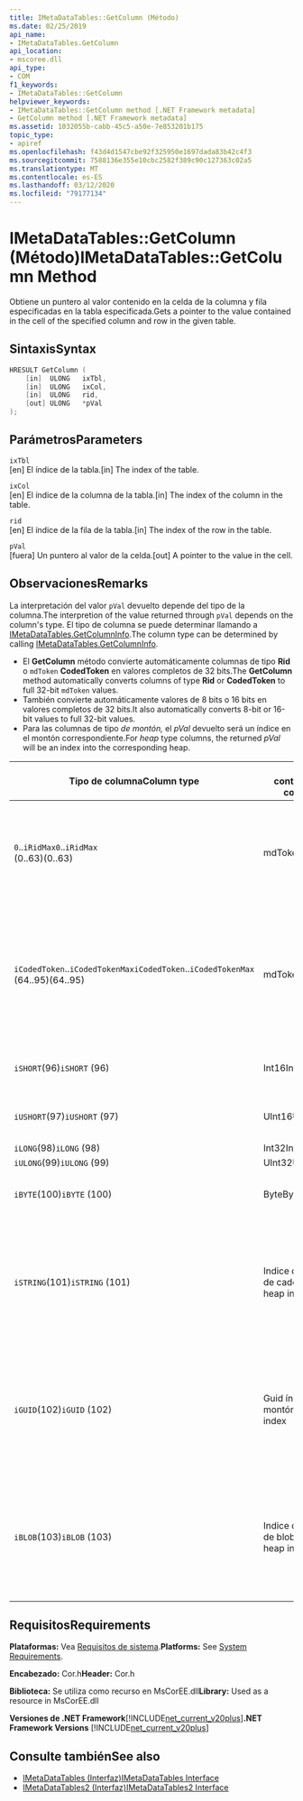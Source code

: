 ```yaml
---
title: IMetaDataTables::GetColumn (Método)
ms.date: 02/25/2019
api_name:
- IMetaDataTables.GetColumn
api_location:
- mscoree.dll
api_type:
- COM
f1_keywords:
- IMetaDataTables::GetColumn
helpviewer_keywords:
- IMetaDataTables::GetColumn method [.NET Framework metadata]
- GetColumn method [.NET Framework metadata]
ms.assetid: 1032055b-cabb-45c5-a50e-7e853201b175
topic_type:
- apiref
ms.openlocfilehash: f43d4d1547cbe92f325950e1697dada83b42c4f3
ms.sourcegitcommit: 7588136e355e10cbc2582f389c90c127363c02a5
ms.translationtype: MT
ms.contentlocale: es-ES
ms.lasthandoff: 03/12/2020
ms.locfileid: "79177134"
---
```

# <a name="imetadatatablesgetcolumn-method"></a><span data-ttu-id="fa95c-102">IMetaDataTables::GetColumn (Método)</span><span class="sxs-lookup"><span data-stu-id="fa95c-102">IMetaDataTables::GetColumn Method</span></span>
<span data-ttu-id="fa95c-103">Obtiene un puntero al valor contenido en la celda de la columna y fila especificadas en la tabla especificada.</span><span class="sxs-lookup"><span data-stu-id="fa95c-103">Gets a pointer to the value contained in the cell of the specified column and row in the given table.</span></span>  
  
## <a name="syntax"></a><span data-ttu-id="fa95c-104">Sintaxis</span><span class="sxs-lookup"><span data-stu-id="fa95c-104">Syntax</span></span>  
  
```cpp  
HRESULT GetColumn (
    [in]  ULONG   ixTbl,  
    [in]  ULONG   ixCol,  
    [in]  ULONG   rid,  
    [out] ULONG   *pVal  
);  
```  
  
## <a name="parameters"></a><span data-ttu-id="fa95c-105">Parámetros</span><span class="sxs-lookup"><span data-stu-id="fa95c-105">Parameters</span></span>

 `ixTbl`  
 <span data-ttu-id="fa95c-106">[en] El índice de la tabla.</span><span class="sxs-lookup"><span data-stu-id="fa95c-106">[in] The index of the table.</span></span>  
  
 `ixCol`  
 <span data-ttu-id="fa95c-107">[en] El índice de la columna de la tabla.</span><span class="sxs-lookup"><span data-stu-id="fa95c-107">[in] The index of the column in the table.</span></span>  
  
 `rid`  
 <span data-ttu-id="fa95c-108">[en] El índice de la fila de la tabla.</span><span class="sxs-lookup"><span data-stu-id="fa95c-108">[in] The index of the row in the table.</span></span>  
  
 `pVal`  
 <span data-ttu-id="fa95c-109">[fuera] Un puntero al valor de la celda.</span><span class="sxs-lookup"><span data-stu-id="fa95c-109">[out] A pointer to the value in the cell.</span></span>  

## <a name="remarks"></a><span data-ttu-id="fa95c-110">Observaciones</span><span class="sxs-lookup"><span data-stu-id="fa95c-110">Remarks</span></span>

<span data-ttu-id="fa95c-111">La interpretación del valor `pVal` devuelto depende del tipo de la columna.</span><span class="sxs-lookup"><span data-stu-id="fa95c-111">The interpretion of the value returned through `pVal` depends on the column's type.</span></span> <span data-ttu-id="fa95c-112">El tipo de columna se puede determinar llamando a [IMetaDataTables.GetColumnInfo](imetadatatables-getcolumninfo-method.md).</span><span class="sxs-lookup"><span data-stu-id="fa95c-112">The column type can be determined by calling [IMetaDataTables.GetColumnInfo](imetadatatables-getcolumninfo-method.md).</span></span>

- <span data-ttu-id="fa95c-113">El **GetColumn** método convierte automáticamente columnas de tipo **Rid** o `mdToken` **CodedToken** en valores completos de 32 bits.</span><span class="sxs-lookup"><span data-stu-id="fa95c-113">The **GetColumn** method automatically converts columns of type **Rid** or **CodedToken** to full 32-bit `mdToken` values.</span></span>
- <span data-ttu-id="fa95c-114">También convierte automáticamente valores de 8 bits o 16 bits en valores completos de 32 bits.</span><span class="sxs-lookup"><span data-stu-id="fa95c-114">It also automatically converts 8-bit or 16-bit values to full 32-bit values.</span></span>
- <span data-ttu-id="fa95c-115">Para las columnas de tipo *de montón,* el *pVal* devuelto será un índice en el montón correspondiente.</span><span class="sxs-lookup"><span data-stu-id="fa95c-115">For *heap* type columns, the returned *pVal* will be an index into the corresponding heap.</span></span>

| <span data-ttu-id="fa95c-116">Tipo de columna</span><span class="sxs-lookup"><span data-stu-id="fa95c-116">Column type</span></span>              | <span data-ttu-id="fa95c-117">pVal contiene</span><span class="sxs-lookup"><span data-stu-id="fa95c-117">pVal contains</span></span> | <span data-ttu-id="fa95c-118">Comentario</span><span class="sxs-lookup"><span data-stu-id="fa95c-118">Comment</span></span>                          |
|--------------------------|---------------|-----------------------------------|
| <span data-ttu-id="fa95c-119">`0`..`iRidMax`</span><span class="sxs-lookup"><span data-stu-id="fa95c-119">`0`..`iRidMax`</span></span><br><span data-ttu-id="fa95c-120">(0..63)</span><span class="sxs-lookup"><span data-stu-id="fa95c-120">(0..63)</span></span>  | <span data-ttu-id="fa95c-121">mdToken</span><span class="sxs-lookup"><span data-stu-id="fa95c-121">mdToken</span></span>     | <span data-ttu-id="fa95c-122">*pVal* contendrá un token completo.</span><span class="sxs-lookup"><span data-stu-id="fa95c-122">*pVal* will contain a full Token.</span></span> <span data-ttu-id="fa95c-123">La función convierte automáticamente el Rid en un token completo.</span><span class="sxs-lookup"><span data-stu-id="fa95c-123">The function automatically converts the Rid into a full token.</span></span> |
| <span data-ttu-id="fa95c-124">`iCodedToken`..`iCodedTokenMax`</span><span class="sxs-lookup"><span data-stu-id="fa95c-124">`iCodedToken`..`iCodedTokenMax`</span></span><br><span data-ttu-id="fa95c-125">(64..95)</span><span class="sxs-lookup"><span data-stu-id="fa95c-125">(64..95)</span></span> | <span data-ttu-id="fa95c-126">mdToken</span><span class="sxs-lookup"><span data-stu-id="fa95c-126">mdToken</span></span> | <span data-ttu-id="fa95c-127">A la vuelta, *pVal* contendrá un token completo.</span><span class="sxs-lookup"><span data-stu-id="fa95c-127">Upon return, *pVal* will contain a full Token.</span></span> <span data-ttu-id="fa95c-128">La función descomprime automáticamente el CodedToken en un token completo.</span><span class="sxs-lookup"><span data-stu-id="fa95c-128">The function automatically decompresses the CodedToken into a full token.</span></span> |
| <span data-ttu-id="fa95c-129">`iSHORT`(96)</span><span class="sxs-lookup"><span data-stu-id="fa95c-129">`iSHORT` (96)</span></span>            | <span data-ttu-id="fa95c-130">Int16</span><span class="sxs-lookup"><span data-stu-id="fa95c-130">Int16</span></span>         | <span data-ttu-id="fa95c-131">Firma-extendida automáticamente a 32 bits.</span><span class="sxs-lookup"><span data-stu-id="fa95c-131">Automatically sign-extended to 32-bit.</span></span>  |
| <span data-ttu-id="fa95c-132">`iUSHORT`(97)</span><span class="sxs-lookup"><span data-stu-id="fa95c-132">`iUSHORT` (97)</span></span>           | <span data-ttu-id="fa95c-133">UInt16</span><span class="sxs-lookup"><span data-stu-id="fa95c-133">UInt16</span></span>        | <span data-ttu-id="fa95c-134">Firma-extendida automáticamente a 32 bits.</span><span class="sxs-lookup"><span data-stu-id="fa95c-134">Automatically sign-extended to 32-bit.</span></span>  |
| <span data-ttu-id="fa95c-135">`iLONG`(98)</span><span class="sxs-lookup"><span data-stu-id="fa95c-135">`iLONG` (98)</span></span>             | <span data-ttu-id="fa95c-136">Int32</span><span class="sxs-lookup"><span data-stu-id="fa95c-136">Int32</span></span>         |                                        |
| <span data-ttu-id="fa95c-137">`iULONG`(99)</span><span class="sxs-lookup"><span data-stu-id="fa95c-137">`iULONG` (99)</span></span>            | <span data-ttu-id="fa95c-138">UInt32</span><span class="sxs-lookup"><span data-stu-id="fa95c-138">UInt32</span></span>        |                                        |
| <span data-ttu-id="fa95c-139">`iBYTE`(100)</span><span class="sxs-lookup"><span data-stu-id="fa95c-139">`iBYTE` (100)</span></span>            | <span data-ttu-id="fa95c-140">Byte</span><span class="sxs-lookup"><span data-stu-id="fa95c-140">Byte</span></span>          | <span data-ttu-id="fa95c-141">Firma-extendida automáticamente a 32 bits.</span><span class="sxs-lookup"><span data-stu-id="fa95c-141">Automatically sign-extended to 32-bit.</span></span>  |
| <span data-ttu-id="fa95c-142">`iSTRING`(101)</span><span class="sxs-lookup"><span data-stu-id="fa95c-142">`iSTRING` (101)</span></span>          | <span data-ttu-id="fa95c-143">Indice de montón de cadenas</span><span class="sxs-lookup"><span data-stu-id="fa95c-143">String heap index</span></span> | <span data-ttu-id="fa95c-144">*pVal* es un índice en el montón String.</span><span class="sxs-lookup"><span data-stu-id="fa95c-144">*pVal* is an index into the String heap.</span></span> <span data-ttu-id="fa95c-145">Use [IMetadataTables::GetString](imetadatatables-getstring-method.md) para obtener el valor de cadena de columna real.</span><span class="sxs-lookup"><span data-stu-id="fa95c-145">Use [IMetadataTables::GetString](imetadatatables-getstring-method.md) to get the actual column String value.</span></span> |
| <span data-ttu-id="fa95c-146">`iGUID`(102)</span><span class="sxs-lookup"><span data-stu-id="fa95c-146">`iGUID` (102)</span></span>            | <span data-ttu-id="fa95c-147">Guid índice de montón</span><span class="sxs-lookup"><span data-stu-id="fa95c-147">Guid heap index</span></span> | <span data-ttu-id="fa95c-148">*pVal* es un índice en el montón Guid.</span><span class="sxs-lookup"><span data-stu-id="fa95c-148">*pVal* is an index into the Guid heap.</span></span> <span data-ttu-id="fa95c-149">Utilice [IMetadataTables::GetGuid](imetadatatables-getguid-method.md) para obtener el valor de Guid de la columna real.</span><span class="sxs-lookup"><span data-stu-id="fa95c-149">Use [IMetadataTables::GetGuid](imetadatatables-getguid-method.md) to get the actual column Guid value.</span></span> |
| <span data-ttu-id="fa95c-150">`iBLOB`(103)</span><span class="sxs-lookup"><span data-stu-id="fa95c-150">`iBLOB` (103)</span></span>            | <span data-ttu-id="fa95c-151">Indice de montón de blobs</span><span class="sxs-lookup"><span data-stu-id="fa95c-151">Blob heap index</span></span> | <span data-ttu-id="fa95c-152">*pVal* es un índice en el montón de Blob.</span><span class="sxs-lookup"><span data-stu-id="fa95c-152">*pVal* is an index into the Blob heap.</span></span> <span data-ttu-id="fa95c-153">Use [IMetadataTables::GetBlob](imetadatatables-getblob-method.md) para obtener el valor de Blob de la columna real.</span><span class="sxs-lookup"><span data-stu-id="fa95c-153">Use [IMetadataTables::GetBlob](imetadatatables-getblob-method.md) to get the actual column Blob value.</span></span> |
  
## <a name="requirements"></a><span data-ttu-id="fa95c-154">Requisitos</span><span class="sxs-lookup"><span data-stu-id="fa95c-154">Requirements</span></span>  
 <span data-ttu-id="fa95c-155">**Plataformas:** Vea [Requisitos de sistema](../../../../docs/framework/get-started/system-requirements.md).</span><span class="sxs-lookup"><span data-stu-id="fa95c-155">**Platforms:** See [System Requirements](../../../../docs/framework/get-started/system-requirements.md).</span></span>  
  
 <span data-ttu-id="fa95c-156">**Encabezado:** Cor.h</span><span class="sxs-lookup"><span data-stu-id="fa95c-156">**Header:** Cor.h</span></span>  
  
 <span data-ttu-id="fa95c-157">**Biblioteca:** Se utiliza como recurso en MsCorEE.dll</span><span class="sxs-lookup"><span data-stu-id="fa95c-157">**Library:** Used as a resource in MsCorEE.dll</span></span>  
  
 <span data-ttu-id="fa95c-158">**Versiones de .NET Framework**[!INCLUDE[net_current_v20plus](../../../../includes/net-current-v20plus-md.md)]</span><span class="sxs-lookup"><span data-stu-id="fa95c-158">**.NET Framework Versions** [!INCLUDE[net_current_v20plus](../../../../includes/net-current-v20plus-md.md)]</span></span>  
  
## <a name="see-also"></a><span data-ttu-id="fa95c-159">Consulte también</span><span class="sxs-lookup"><span data-stu-id="fa95c-159">See also</span></span>

- [<span data-ttu-id="fa95c-160">IMetaDataTables (Interfaz)</span><span class="sxs-lookup"><span data-stu-id="fa95c-160">IMetaDataTables Interface</span></span>](../../../../docs/framework/unmanaged-api/metadata/imetadatatables-interface.md)
- [<span data-ttu-id="fa95c-161">IMetaDataTables2 (Interfaz)</span><span class="sxs-lookup"><span data-stu-id="fa95c-161">IMetaDataTables2 Interface</span></span>](../../../../docs/framework/unmanaged-api/metadata/imetadatatables2-interface.md)
